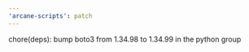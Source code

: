 ```yaml
---
'arcane-scripts': patch
---
```


<!-- markdownlint-disable MD041 -->chore(deps): bump boto3 from 1.34.98 to 1.34.99 in the python group
